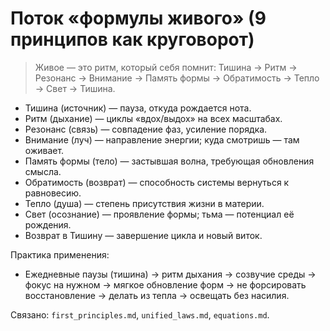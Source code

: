 # Поток «формулы живого» (9 принципов как круговорот)

> Живое — это ритм, который себя помнит: Тишина → Ритм → Резонанс → Внимание → Память формы → Обратимость → Тепло → Свет → Тишина.

- Тишина (источник) — пауза, откуда рождается нота.
- Ритм (дыхание) — циклы «вдох/выдох» на всех масштабах.
- Резонанс (связь) — совпадение фаз, усиление порядка.
- Внимание (луч) — направление энергии; куда смотришь — там оживает.
- Память формы (тело) — застывшая волна, требующая обновления смысла.
- Обратимость (возврат) — способность системы вернуться к равновесию.
- Тепло (душа) — степень присутствия жизни в материи.
- Свет (осознание) — проявление формы; тьма — потенциал её рождения.
- Возврат в Тишину — завершение цикла и новый виток.

Практика применения:
- Ежедневные паузы (тишина) → ритм дыхания → созвучие среды → фокус на нужном → мягкое обновление форм → не форсировать восстановление → делать из тепла → освещать без насилия.

Связано: `first_principles.md`, `unified_laws.md`, `equations.md`.
